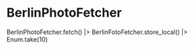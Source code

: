 # BerlinPhotoFetcher

BerlinPhotoFetcher.fetch() |> BerlinFotoFetcher.store_local() |> Enum.take(10)

